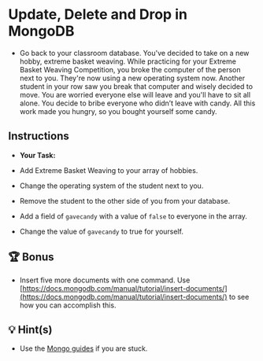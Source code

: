 # Update, Delete and Drop in MongoDB

* Go back to your classroom database. You've decided to take on a new hobby, extreme basket weaving. While practicing for your Extreme Basket Weaving Competition, you broke the computer of the person next to you. They're now using a new operating system now. Another student in your row saw you break that computer and wisely decided to move. You are worried everyone else will leave and you'll have to sit all alone. You decide to bribe everyone who didn’t leave with candy. All this work made you hungry, so you bought yourself some candy. 
  
## Instructions

* **Your Task:**

* Add Extreme Basket Weaving to your array of hobbies.

* Change the operating system of the student next to you.

* Remove the student to the other side of you from your database.

* Add a field of `gavecandy` with a value of `false` to everyone in the array.

* Change the value of `gavecandy` to true for yourself.

## 🏆 Bonus

* Insert five more documents with one command. Use [https://docs.mongodb.com/manual/tutorial/insert-documents/](https://docs.mongodb.com/manual/tutorial/insert-documents/) to see how you can accomplish this.

## 💡 Hint(s)

* Use the [Mongo guides](https://docs.mongodb.com/guides/) if you are stuck.
